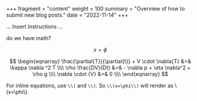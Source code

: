 +++
fragment = "content"
weight = 100
summary = "Overview of how to submit new blog posts."
date = "2022-11-14"
+++

... Insert Instructions ...


do we have math?

$$ x = \phi $$


$$
\begin{eqnarray} 
\frac{\partial{T}}{\partial{t}} + V \cdot \nabla{T} &=& \kappa \nabla ^2 T \\\\
\rho \frac{DV}{Dt} &=& - \nabla p + \eta \nabla^2 + \rho g \\\\
\nabla \cdot {V} &=& 0 \\\\
\end{eqnarray}
$$


For inline equations, use `\\(` and `\\)`. So `\\(x=\phi\\)` will render as \\(x=\phi\\).
